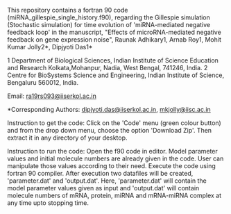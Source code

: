 This repository contains a fortran 90 code (miRNA_gillespie_single_history.f90), regarding the Gillespie simulation (Stochastic simulation) for time evolution of 'miRNA-mediated negative feedback loop' in the manuscript, "Effects of microRNA-mediated negative feedback on gene expression noise", Raunak Adhikary1, Arnab Roy1, Mohit Kumar Jolly2*, Dipjyoti Das1*

1 Department of Biological Sciences, Indian Institute of Science Education and Research Kolkata,Mohanpur, Nadia, West Bengal, 741246, India.
2 Centre for BioSystems Science and Engineering, Indian Institute of Science, Bengaluru 560012, India.

Email: ra19rs093@iiserkol.ac.in

*Corresponding Authors: dipjyoti.das@iiserkol.ac.in, mkjolly@iisc.ac.in

Instruction to get the code: Click on the 'Code' menu (green colour button) and from the drop down menu, choose the option 'Download Zip'. Then extract it in any directory of your desktop.

Instruction to run the code: Open the f90 code in editor. Model parameter values and initial molecule numbers are already given in the code. User can manipulate those values according to their need. Execute the code using fortran 90 compiler. After execution two datafiles will be created, 'parameter.dat' and  'output.dat'. Here, 'parameter.dat' will contain the model parameter values given as input and 'output.dat' will contain molecule numbers of mRNA, protein, miRNA and mRNA-miRNA complex at any time upto stopping time.
